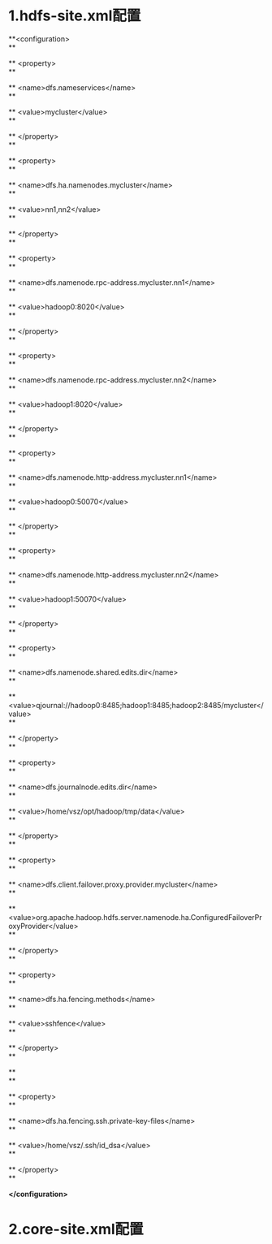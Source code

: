 # 1.hdfs-site.xml配置

**&lt;configuration&gt;  
**

**  &lt;property&gt;  
**

**    &lt;name&gt;dfs.nameservices&lt;/name&gt;  
**

**    &lt;value&gt;mycluster&lt;/value&gt;  
**

**  &lt;/property&gt;  
**

**  &lt;property&gt;  
**

**    &lt;name&gt;dfs.ha.namenodes.mycluster&lt;/name&gt;  
**

**    &lt;value&gt;nn1,nn2&lt;/value&gt;  
**

**  &lt;/property&gt;  
**

**  &lt;property&gt;  
**

**    &lt;name&gt;dfs.namenode.rpc-address.mycluster.nn1&lt;/name&gt;  
**

**    &lt;value&gt;hadoop0:8020&lt;/value&gt;  
**

**  &lt;/property&gt;  
**

**  &lt;property&gt;  
**

**    &lt;name&gt;dfs.namenode.rpc-address.mycluster.nn2&lt;/name&gt;  
**

**    &lt;value&gt;hadoop1:8020&lt;/value&gt;  
**

**  &lt;/property&gt;  
**

**  &lt;property&gt;  
**

**    &lt;name&gt;dfs.namenode.http-address.mycluster.nn1&lt;/name&gt;  
**

**    &lt;value&gt;hadoop0:50070&lt;/value&gt;  
**

**  &lt;/property&gt;  
**

**  &lt;property&gt;  
**

**    &lt;name&gt;dfs.namenode.http-address.mycluster.nn2&lt;/name&gt;  
**

**    &lt;value&gt;hadoop1:50070&lt;/value&gt;  
**

**  &lt;/property&gt;  
**

**  &lt;property&gt;  
**

**    &lt;name&gt;dfs.namenode.shared.edits.dir&lt;/name&gt;  
**

**    &lt;value&gt;qjournal://hadoop0:8485;hadoop1:8485;hadoop2:8485/mycluster&lt;/value&gt;  
**

**  &lt;/property&gt;  
**

**  &lt;property&gt;  
**

**    &lt;name&gt;dfs.journalnode.edits.dir&lt;/name&gt;  
**

**    &lt;value&gt;/home/vsz/opt/hadoop/tmp/data&lt;/value&gt;  
**

**  &lt;/property&gt;  
**

**  &lt;property&gt;  
**

**    &lt;name&gt;dfs.client.failover.proxy.provider.mycluster&lt;/name&gt;  
**

**    &lt;value&gt;org.apache.hadoop.hdfs.server.namenode.ha.ConfiguredFailoverProxyProvider&lt;/value&gt;  
**

**  &lt;/property&gt;  
**

**  &lt;property&gt;  
**

**    &lt;name&gt;dfs.ha.fencing.methods&lt;/name&gt;  
**

**    &lt;value&gt;sshfence&lt;/value&gt;  
**

**  &lt;/property&gt;  
**

**  
**

**  &lt;property&gt;  
**

**    &lt;name&gt;dfs.ha.fencing.ssh.private-key-files&lt;/name&gt;  
**

**    &lt;value&gt;/home/vsz/.ssh/id\_dsa&lt;/value&gt;  
**

**  &lt;/property&gt;  
**

**&lt;/configuration&gt;**

# 2.core-site.xml配置



